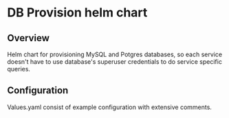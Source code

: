 # DB Provision helm chart

## Overview

Helm chart for provisioning MySQL and Potgres databases, so each service doesn't have to use database's superuser credentials to do service specific queries.

## Configuration

Values.yaml consist of example configuration with extensive comments.
